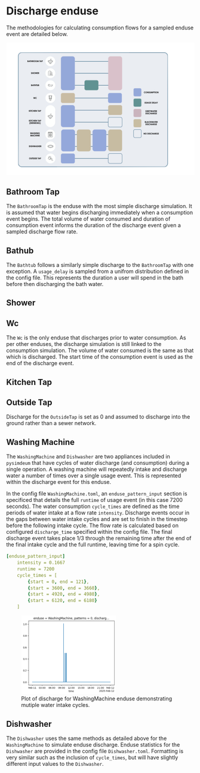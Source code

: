 # Discharge enduse

The methodologies for calculating consumption flows for a sampled enduse event are detailed below.

![Consumption discharge graphic](/images/discharge_graphic.png)

## Bathroom Tap

The `BathroomTap` is the enduse with the most simple discharge simulation. It is assumed that water begins discharging immediately when a consumption event begins. The total volume of water consumed and duration of consumption event informs the duration of the discharge event given a sampled discharge flow rate.

## Bathub

The `Bathtub` follows a similarly simple discharge to the `BathroomTap` with one exception. A `usage_delay` is sampled from a unifrom distribution defined in the config file. This represents the duration a user will spend in the bath before then discharging the bath water.

## Shower

## Wc

The `Wc` is the only enduse that discharges prior to water consumption. As per other enduses, the discharge simulation is still linked to the consumption simulation. The volume of water consumed is the same as that which is discharged. The start time of the consumption event is used as the end of the discharge event.

## Kitchen Tap

## Outside Tap

Discharge for the `OutsideTap` is set as 0 and assumed to discharge into the ground rather than a sewer network.

## Washing Machine

The `WashingMachine` and `Dishwasher` are two appliances included in `pysimdeum` that have cycles of water discharge (and consumption) during a single operation. A washing machine will repeatedly intake and discharge water a number of times over a single usage event. This is represented within the discharge event for this enduse.

In the config file `WashingMachine.toml`, an `enduse_pattern_input` section is specificed that details the full `runtime` of usage event (in this case 7200 seconds). The water consumption `cycle_times` are defined as the time periods of water intake at a flow rate `intensity`. Discharge events occur in the gaps between water intake cycles and are set to finish in the timestep before the following intake cycle. The flow rate is calculated based on configured `discharge_time` specified within the config file. The final discharge event takes place 1/3 through the remaining time after the end of the final intake cycle and the full runtime, leaving time for a spin cycle.

```yaml
[enduse_pattern_input]
    intensity = 0.1667
    runtime = 7200
    cycle_times = [
        {start = 0, end = 121},
        {start = 3600, end = 3660},
        {start = 4920, end = 4980},
        {start = 6120, end = 6180}
    ]
```

<figure>
<img src="../images/discharge_wm.png", width="60%", style="background-color:white;", alt="Washing Machine discharge">
<figcaption>Plot of discharge for WashingMachine enduse demonstrating mutiple water intake cycles.</figcaption>
</figure>

## Dishwasher

The `Dishwasher` uses the same methods as detailed above for the `WashingMachine` to simulate enduse discharge. Enduse statistics for the `Dishwasher` are provided in the config file `Dishwasher.toml`. Formatting is very similar such as the inclusion of `cycle_times`, but will have slightly different input values to the `Dishwasher`.